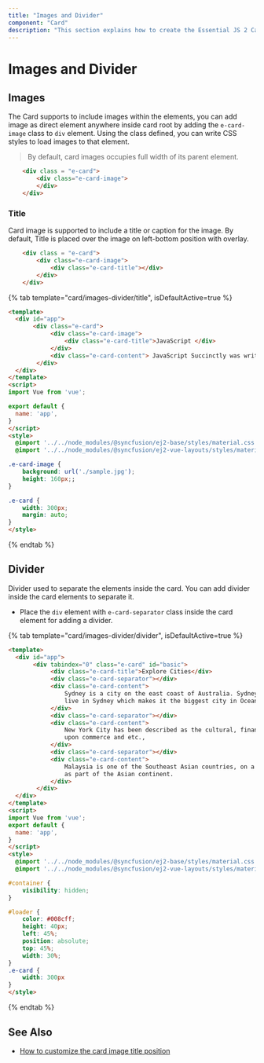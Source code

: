 ```yaml
---
title: "Images and Divider"
component: "Card"
description: "This section explains how to create the Essential JS 2 Card control with different images, title, and divider."
---
```


# Images and Divider

## Images

The Card supports to include images within the elements, you can add image as direct element anywhere inside card root by adding the
`e-card-image` class to `div` element. Using the class defined, you can write CSS styles to load images to that element.

> By default, card images occupies full width of its parent element.

```html
    <div class = "e-card">
        <div class="e-card-image">
        </div>
    </div>
```

### Title

Card image is supported to include a title or caption for the image. By default, Title is placed over the image on left-bottom position with
overlay.

```html
    <div class = "e-card">
        <div class="e-card-image">
            <div class="e-card-title"></div>
        </div>
    </div>
```

{% tab template="card/images-divider/title", isDefaultActive=true %}

```html
<template>
  <div id="app">
       <div class="e-card">
            <div class="e-card-image">
                <div class="e-card-title">JavaScript </div>
            </div>
            <div class="e-card-content"> JavaScript Succinctly was written to give readers an accurate, concise examination of JavaScript objects and their supporting nuances, such as complex values, primitive values, scope, inheritance, the head object, and more. </div>
        </div>
  </div>
</template>
<script>
import Vue from 'vue';

export default {
  name: 'app',
}
</script>
<style>
  @import '../../node_modules/@syncfusion/ej2-base/styles/material.css';
  @import '../../node_modules/@syncfusion/ej2-vue-layouts/styles/material.css';

.e-card-image {
    background: url('./sample.jpg');
    height: 160px;;
}

.e-card {
    width: 300px;
    margin: auto;
}
</style>
```

{% endtab %}

## Divider

Divider used to separate the elements inside the card. You can add divider inside the card elements to separate it.

* Place the `div` element with `e-card-separator` class inside the card element for adding a divider.

{% tab template="card/images-divider/divider", isDefaultActive=true %}

```html
<template>
  <div id="app">
       <div tabindex="0" class="e-card" id="basic">
            <div class="e-card-title">Explore Cities</div>
            <div class="e-card-separator"></div>
            <div class="e-card-content">
                Sydney is a city on the east coast of Australia. Sydney is the capital city of New South Wales. About four million people
                live in Sydney which makes it the biggest city in Oceania.
            </div>
            <div class="e-card-separator"></div>
            <div class="e-card-content">
                New York City has been described as the cultural, financial, and media capital of the world, and exerts a significant impact
                upon commerce and etc.,
            </div>
            <div class="e-card-separator"></div>
            <div class="e-card-content">
                Malaysia is one of the Southeast Asian countries, on a peninsula of the Asian continent, to a certain extent; it can be recognized
                as part of the Asian continent.
            </div>
        </div>
  </div>
</template>
<script>
import Vue from 'vue';
export default {
  name: 'app',
}
</script>
<style>
  @import '../../node_modules/@syncfusion/ej2-base/styles/material.css';
  @import '../../node_modules/@syncfusion/ej2-vue-layouts/styles/material.css';

#container {
    visibility: hidden;
}

#loader {
    color: #008cff;
    height: 40px;
    left: 45%;
    position: absolute;
    top: 45%;
    width: 30%;
}
.e-card {
    width: 300px
}
</style>
```

{% endtab %}

## See Also

* [How to customize the card image title position](./how-to/customize-the-card-image-title-position/)